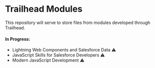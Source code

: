 # Trailhead Modules
This repository will serve to store files from modules developed through Trailhead.

#### In Progress:
- Lightning Web Components and Salesforce Data ⚠
- JavaScript Skills for Salesforce Developers ⚠
- Modern JavaScript Development ⚠
